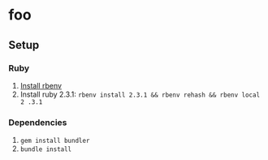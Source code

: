 # foo

## Setup 

### Ruby
1. [Install rbenv](https://github.com/rbenv/rbenv#homebrew-on-mac-os-x)
1. Install ruby 2.3.1: `rbenv install 2.3.1 && rbenv rehash && rbenv local 2
.3.1`

### Dependencies
1. `gem install bundler`
1. `bundle install`

